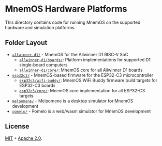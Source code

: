 # MnemOS Hardware Platforms

This directory contains code for running MnemOS on the supported hardware and simulation platforms.

## Folder Layout

* [`allwinner-d1/`] - MnemOS for the Allwinner D1 RISC-V SoC
  - [`allwinner-d1/boards/`]: Platform implementations for supported D1
        single-board computers
  - [`allwinner-d1/core/`]: MnemOS core for all Allwinner D1 boards
* [`esp32c3/`] - MnemOS-based firmware for the ESP32-C3 microcontroller
  - [`esp32c3/wifi-buddy/`]: MnemOS WiFi Buddy firmware build targets for
        ESP32-C3 boards
  - [`esp32c3/core/`]: MnemOS core implementation for all ESP32-C3 targets
* [`melpomene/`] - Melpomene is a desktop simulator for MnemOS development
* [`pomelo/`] - Pomelo is a web/wasm simulator for MnemOS development

[`allwinner-d1/`]: ./allwinner-d1/
[`allwinner-d1/boards/`]: ./allwinner-d1/boards/
[`allwinner-d1/core/`]: ./allwinner-d1/core/
[`esp32c3/`]: ./esp32c3/
[`esp32c3/wifi-buddy/`]: ./esp32c3/wifi-buddy/
[`esp32c3/core/`]: ./esp32c3/core/
[`melpomene/`]: ./melpomene
[`pomelo/`]: ./pomelo

## License

[MIT] + [Apache 2.0].

[MIT]: ./../../LICENSE-MIT
[Apache 2.0]: ./../../LICENSE-APACHE
